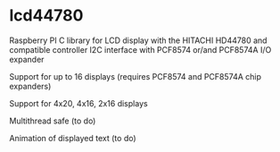 # lcd44780
Raspberry PI C library 
for LCD display with the HITACHI HD44780 and compatible controller
I2C interface with PCF8574 or/and PCF8574A I/O expander

Support for up to 16 displays (requires PCF8574 and PCF8574A chip expanders)

Support for 4x20, 4x16, 2x16 displays 

Multithread safe (to do) 

Animation of displayed text (to do)
